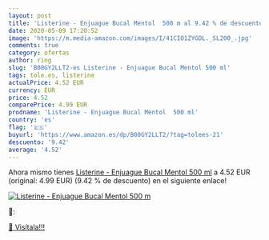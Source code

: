 ```yaml
---
layout: post
title: 'Listerine - Enjuague Bucal Mentol  500 m al 9.42 % de descuento'
date: 2020-05-09 17:20:52
image: 'https://m.media-amazon.com/images/I/41CIO1ZYGDL._SL200_.jpg'
comments: true
category: ofertas
author: ring
slug: 'B00GY2LLT2-es Listerine - Enjuague Bucal Mentol 500 ml'
tags: tole.es, listerine
actualPrice: 4.52 EUR
currency: EUR
price: 4.52
comparePrice: 4.99 EUR
prodname: 'Listerine - Enjuague Bucal Mentol  500 ml'
country: 'es'
flag: '🇪🇸'
buyurl: 'https://www.amazon.es/dp/B00GY2LLT2/?tag=tolees-21'
descuento: '9.42'
average: '4.52'
---
```


Ahora mismo tienes [Listerine - Enjuague Bucal Mentol  500 ml](https://www.amazon.es/dp/B00GY2LLT2/?tag=tolees-21) a 4.52 EUR (original: 4.99 EUR) (9.42 %  de descuento) en el siguiente enlace!

[![Listerine - Enjuague Bucal Mentol  500 m](https://m.media-amazon.com/images/I/41CIO1ZYGDL._SL200_.jpg)](https://www.amazon.es/dp/B00GY2LLT2/?tag=tolees-21)

🔎:


[🛒 Visítala!!!](https://www.amazon.es/dp/B00GY2LLT2/?tag=tolees-21)
